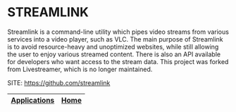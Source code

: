 # STREAMLINK

 Streamlink is a command-line utility which pipes video streams from various services into a video player, such as VLC. The main purpose of Streamlink is to avoid resource-heavy and unoptimized websites, while still allowing the user to enjoy various streamed content. There is also an API available for developers who want access to the stream data.
 This project was forked from Livestreamer, which is no longer maintained.
 
 SITE: https://github.com/streamlink

 | [Applications](https://portable-linux-apps.github.io/apps.html) | [Home](https://portable-linux-apps.github.io)
 | --- | --- |
